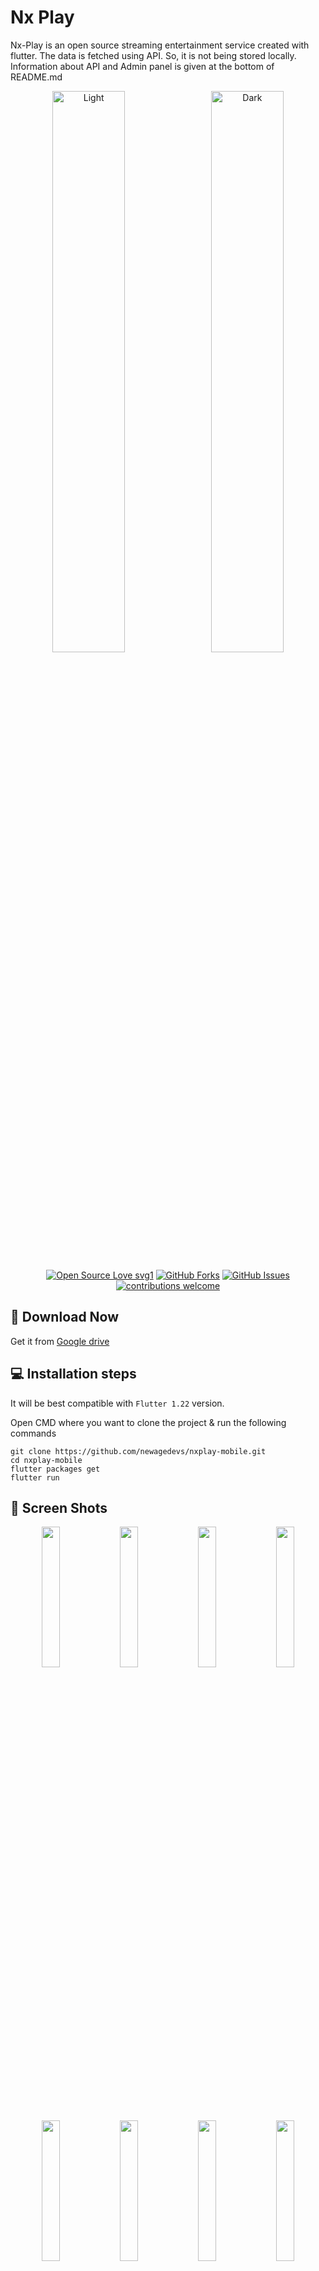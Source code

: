 # Nx Play

Nx-Play is an open source streaming entertainment service created with flutter. The data is fetched using API. So, it is not being stored locally. Information about API and Admin panel is given at the bottom of README.md

<p align="center">
  <img alt="Light" src="https://github.com/newagedevs/nxplay-mobile/blob/imamhossain94/images/nx-play-ui-light.png" width="48%"> &nbsp;
  <img alt="Dark" src="https://github.com/newagedevs/nxplay-mobile/blob/imamhossain94/images/nx-play-ui-dark.png" width="48%">
</p>

<div align="center">

[![Open Source Love svg1](https://badges.frapsoft.com/os/v1/open-source.svg?v=103)](#)
[![GitHub Forks](https://img.shields.io/github/forks/saadhaxxan/Car_Game_Python_Pygame.svg?style=social&label=Fork&maxAge=2592000)](https://github.com/imamhossain94/nxplay-mobile/fork)
[![GitHub Issues](https://img.shields.io/github/issues/saadhaxxan/Car_Game_Python_Pygame.svg?style=flat&label=Issues&maxAge=2592000)](https://github.com/imamhossain94/nxplay-mobile/issues)
[![contributions welcome](https://img.shields.io/badge/contributions-welcome-brightgreen.svg?style=flat&label=Contributions&colorA=red&colorB=black	)](#)

</div>

## 📁 Download Now

Get it from <a href="https://drive.google.com/file/d/1LLtpFIgxBPPgYYW8wzFt3alrZPtAoZyp/view?usp=sharing">Google drive</a>

## 💻 Installation steps

It will be best compatible with `Flutter 1.22` version.

Open CMD where you want to clone the project & run the following commands

```
git clone https://github.com/newagedevs/nxplay-mobile.git
cd nxplay-mobile
flutter packages get
flutter run
```

## 📱 Screen Shots

<p align="center">
  <img src="https://github.com/newagedevs/nxplay-mobile/blob/imamhossain94/images/dark/home-dark.jpg" width="24%"> 
  <img src="https://github.com/newagedevs/nxplay-mobile/blob/imamhossain94/images/dark/video-player-dark.jpg" width="24%"> 
  <img src="https://github.com/newagedevs/nxplay-mobile/blob/imamhossain94/images/dark/video-comments-dark.jpg" width="24%"> 
  <img src="https://github.com/newagedevs/nxplay-mobile/blob/imamhossain94/images/dark/video-reviews-dark.jpg" width="24%">
</p>

<p align="center">
  <img src="https://github.com/newagedevs/nxplay-mobile/blob/imamhossain94/images/dark/search-dark.jpg" width="24%"> 
  <img src="https://github.com/newagedevs/nxplay-mobile/blob/imamhossain94/images/dark/download-dark.jpg" width="24%"> 
  <img src="https://github.com/newagedevs/nxplay-mobile/blob/imamhossain94/images/dark/profile-dark.jpg" width="24%"> 
  <img src="https://github.com/newagedevs/nxplay-mobile/blob/imamhossain94/images/dark/edit-profile-dark.jpg" width="24%">
</p>

<p align="center">
  <img src="https://github.com/newagedevs/nxplay-mobile/blob/imamhossain94/images/dark/sign-in-dark.jpg" width="24%"> 
  <img src="https://github.com/newagedevs/nxplay-mobile/blob/imamhossain94/images/dark/sign-up-dark.jpg" width="24%">
</p>
### ☀ Light Mode Theme

<p align="center">
  <img src="https://github.com/newagedevs/nxplay-mobile/blob/imamhossain94/images/light/home-light.jpg" width="24%" > 
  <img src="https://github.com/newagedevs/nxplay-mobile/blob/imamhossain94/images/light/video-player-light.jpg" width="24%"> 
  <img src="https://github.com/newagedevs/nxplay-mobile/blob/imamhossain94/images/light/video-comments-light.jpg" width="24%"> 
  <img src="https://github.com/newagedevs/nxplay-mobile/blob/imamhossain94/images/light/video-reviews-light.jpg" width="24%">
</p>

<p align="center">
  <img src="https://github.com/newagedevs/nxplay-mobile/blob/imamhossain94/images/light/search-light.jpg" width="24%"> 
  <img src="https://github.com/newagedevs/nxplay-mobile/blob/imamhossain94/images/light/download-light.jpg" width="24%"> 
  <img src="https://github.com/newagedevs/nxplay-mobile/blob/imamhossain94/images/light/profile-light.jpg" width="24%"> 
  <img src="https://github.com/newagedevs/nxplay-mobile/blob/imamhossain94/images/light/edit-profile-light.jpg" width="24%">
</p>

<p align="center">
  <img src="https://github.com/newagedevs/nxplay-mobile/blob/imamhossain94/images/light/sign-in-light.jpg" width="24%"> 
  <img src="https://github.com/newagedevs/nxplay-mobile/blob/imamhossain94/images/light/sign-up-light.jpg" width="24%">
</p>

## 🔗 API Information

Visit This Repo: 
https://github.com/itsrafsanjani/nxplay
https://github.com/newagedevs/nxplay


## 🧑 Author

#### Md. Imam Hossain

You can also follow my GitHub Profile to stay updated about my latest projects:

[![GitHub Follow](https://img.shields.io/badge/Connect-Hamza-blue.svg?logo=Github&longCache=true&style=social&label=Follow)](https://github.com/imamhossain94)

If you liked the repo then kindly support it by giving it a star ⭐!

Copyright (c) 2020 MD. IMAM HOSSAIN
